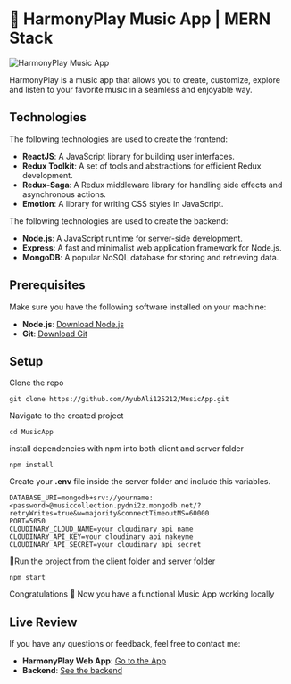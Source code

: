 # 🎵 HarmonyPlay Music App | MERN Stack

![HarmonyPlay Music App](https://res.cloudinary.com/dlkmarlgw/image/upload/v1685821485/YtdaokLluZf_eemi6r.png)

HarmonyPlay is a music app that allows you to create, customize, explore and listen to your favorite music in a seamless and enjoyable way.

## Technologies

The following technologies are used to create the frontend:

- **ReactJS**: A JavaScript library for building user interfaces.
- **Redux Toolkit**: A set of tools and abstractions for efficient Redux development.
- **Redux-Saga**: A Redux middleware library for handling side effects and asynchronous actions.
- **Emotion**: A library for writing CSS styles in JavaScript.

The following technologies are used to create the backend:

- **Node.js**: A JavaScript runtime for server-side development.
- **Express**: A fast and minimalist web application framework for Node.js.
- **MongoDB**: A popular NoSQL database for storing and retrieving data.

## Prerequisites

Make sure you have the following software installed on your machine:

- **Node.js**: [Download Node.js](https://nodejs.org)
- **Git**: [Download Git](https://git-scm.com/downloads)

## Setup

Clone the repo

```
git clone https://github.com/AyubAli125212/MusicApp.git
```

Navigate to the created project

```
cd MusicApp
```

install dependencies with npm into both client and server folder

```
npm install
```

Create your **.env** file inside the server folder and include this variables.

```
DATABASE_URI=mongodb+srv://yourname:<password>@musiccollection.pydni2z.mongodb.net/?retryWrites=true&w=majority&connectTimeoutMS=60000
PORT=5050
CLOUDINARY_CLOUD_NAME=your cloudinary api name
CLOUDINARY_API_KEY=your cloudinary api nakeyme
CLOUDINARY_API_SECRET=your cloudinary api secret
```

📌Run the project from the client folder and server folder

```
npm start
```

Congratulations 🎉 Now you have a functional Music App working locally

## Live Review

If you have any questions or feedback, feel free to contact me:

- **HarmonyPlay Web App**: [Go to the App](https://harmonyplay.netlify.app/)
- **Backend**: [See the backend](https://harmonyplay.onrender.com/)
